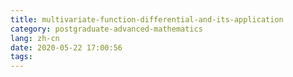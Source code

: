 ```yaml
---
title: multivariate-function-differential-and-its-application
category: postgraduate-advanced-mathematics
lang: zh-cn
date: 2020-05-22 17:00:56
tags:
---
```

